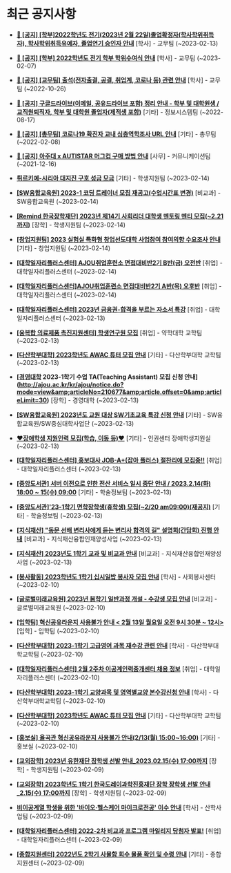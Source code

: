 # 최근 공지사항

* **[📌 [공지] [학부]2022학년도 전기(2023년 2월 22일)졸업확정자(학사학위취득자), 학사학위취득유예자, 졸업연기 승인자 안내](http://ajou.ac.kr/kr/ajou/notice.do?mode=view&amp;articleNo=210614&amp;article.offset=0&amp;articleLimit=30)**
 [학사] - 교무팀 (~2023-02-13)

* **[📌 [공지] [학부] 2022학년도 전기 학부 학위수여식 안내](http://ajou.ac.kr/kr/ajou/notice.do?mode=view&amp;articleNo=210409&amp;article.offset=0&amp;articleLimit=30)**
 [학사] - 교무팀 (~2023-02-07)

* **[📌 [공지] [교무팀] 출석(전자출결, 공결, 취업계, 코로나 등) 관련 안내](http://ajou.ac.kr/kr/ajou/notice.do?mode=view&amp;articleNo=205552&amp;article.offset=0&amp;articleLimit=30)**
 [학사] - 교무팀 (~2022-10-26)

* **[📌 [공지] 구글드라이브(이메일, 공유드라이브 포함) 정리 안내 - 학부 및 대학원생 / 교직원퇴직자, 학부 및 대학원 졸업자(제적생 포함)](http://ajou.ac.kr/kr/ajou/notice.do?mode=view&amp;articleNo=202858&amp;article.offset=0&amp;articleLimit=30)**
 [기타] - 정보시스템팀 (~2022-08-17)

* **[📌 [공지] [총무팀] 코로나19 확진자 교내 심층역학조사 URL 안내](http://ajou.ac.kr/kr/ajou/notice.do?mode=view&amp;articleNo=180493&amp;article.offset=0&amp;articleLimit=30)**
 [기타] - 총무팀 (~2022-02-08)

* **[📌 [공지] 아주대 x AUTISTAR 머그컵 구매 방법 안내](http://ajou.ac.kr/kr/ajou/notice.do?mode=view&amp;articleNo=147976&amp;article.offset=0&amp;articleLimit=30)**
 [사무] - 커뮤니케이션팀 (~2021-12-16)

* **[튀르키예-시리아 대지진 구호 성금 모금](http://ajou.ac.kr/kr/ajou/notice.do?mode=view&amp;articleNo=210737&amp;article.offset=0&amp;articleLimit=30)**
 [기타] - 학생지원팀 (~2023-02-14)

* **[[SW융합교육원] 2023-1 코딩 트레이너 모집 재공고(수업시간표 변경)](http://ajou.ac.kr/kr/ajou/notice.do?mode=view&amp;articleNo=210723&amp;article.offset=0&amp;articleLimit=30)**
 [비교과] - SW융합교육원 (~2023-02-14)

* **[[Remind 한국장학재단] 2023년 제14기 사회리더 대학생 멘토링 멘티 모집(~2.21까지)](http://ajou.ac.kr/kr/ajou/notice.do?mode=view&amp;articleNo=210719&amp;article.offset=0&amp;articleLimit=30)**
 [장학] - 학생지원팀 (~2023-02-14)

* **[[창업지원팀] 2023 실험실 특화형 창업선도대학 사업참여 참여의향 수요조사 안내](http://ajou.ac.kr/kr/ajou/notice.do?mode=view&amp;articleNo=210716&amp;article.offset=0&amp;articleLimit=30)**
 [기타] - 창업지원팀 (~2023-02-14)

* **[[대학일자리플러스센터] AJOU취업훈련소 면접대비반2기 B반(금) 오전반](http://ajou.ac.kr/kr/ajou/notice.do?mode=view&amp;articleNo=210710&amp;article.offset=0&amp;articleLimit=30)**
 [취업] - 대학일자리플러스센터 (~2023-02-14)

* **[[대학일자리플러스센터]AJOU취업훈련소 면접대비반2기 A반(목) 오후반](http://ajou.ac.kr/kr/ajou/notice.do?mode=view&amp;articleNo=210709&amp;article.offset=0&amp;articleLimit=30)**
 [취업] - 대학일자리플러스센터 (~2023-02-14)

* **[[대학일자리플러스센터] 2023년 금융권-합격을 부르는 자소서 특강](http://ajou.ac.kr/kr/ajou/notice.do?mode=view&amp;articleNo=210698&amp;article.offset=0&amp;articleLimit=30)**
 [취업] - 대학일자리플러스센터 (~2023-02-13)

* **[[융복합 의료제품 촉진지원센터] 학생연구원 모집](http://ajou.ac.kr/kr/ajou/notice.do?mode=view&amp;articleNo=210687&amp;article.offset=0&amp;articleLimit=30)**
 [취업] - 약학대학 교학팀 (~2023-02-13)

* **[[다산학부대학] 2023학년도 AWAC 튜터 모집 안내](http://ajou.ac.kr/kr/ajou/notice.do?mode=view&amp;articleNo=210683&amp;article.offset=0&amp;articleLimit=30)**
 [기타] - 다산학부대학 교학팀 (~2023-02-13)

* **[[경영대학](모집중) 2023-1학기 수업 TA(Teaching Assistant) 모집 신청 안내](http://ajou.ac.kr/kr/ajou/notice.do?mode=view&amp;articleNo=210677&amp;article.offset=0&amp;articleLimit=30)**
 [장학] - 경영대학 (~2023-02-13)

* **[[SW융합교육원] 2023년도 교원 대상 SW기초교육 특강 신청 안내](http://ajou.ac.kr/kr/ajou/notice.do?mode=view&amp;articleNo=210674&amp;article.offset=0&amp;articleLimit=30)**
 [기타] - SW융합교육원/SW중심대학사업단 (~2023-02-13)

* **[♥장애학생 지원인력 모집(학습, 이동 등)♥](http://ajou.ac.kr/kr/ajou/notice.do?mode=view&amp;articleNo=210671&amp;article.offset=0&amp;articleLimit=30)**
 [기타] - 인권센터 장애학생지원실 (~2023-02-13)

* **[[대학일자리플러스센터] 홍보대사 JOB-A+(잡아 플러스) 절찬리에 모집중!!](http://ajou.ac.kr/kr/ajou/notice.do?mode=view&amp;articleNo=210670&amp;article.offset=0&amp;articleLimit=30)**
 [취업] - 대학일자리플러스센터 (~2023-02-13)

* **[[중앙도서관] 서버 이전으로 인한 전산 서비스 일시 중단 안내 / 2023.2.14(화) 18:00 ~ 15(수) 09:00](http://ajou.ac.kr/kr/ajou/notice.do?mode=view&amp;articleNo=210627&amp;article.offset=0&amp;articleLimit=30)**
 [기타] - 학술정보팀 (~2023-02-13)

* **[[중앙도서관]&#x27;23-1학기 면학장학생(휴학생) 모집(~2/20 am09:00)(재공지)](http://ajou.ac.kr/kr/ajou/notice.do?mode=view&amp;articleNo=210617&amp;article.offset=0&amp;articleLimit=30)**
 [기타] - 학술정보팀 (~2023-02-13)

* **[[지식재산] &quot;동문 선배 변리사에게 듣는 변리사 합격의 길&quot; 설명회(간담회) 진행 안내](http://ajou.ac.kr/kr/ajou/notice.do?mode=view&amp;articleNo=210604&amp;article.offset=0&amp;articleLimit=30)**
 [비교과] - 지식재산융합인재양성사업 (~2023-02-13)

* **[[지식재산] 2023년도 1학기 교과 및 비교과 안내](http://ajou.ac.kr/kr/ajou/notice.do?mode=view&amp;articleNo=210603&amp;article.offset=0&amp;articleLimit=30)**
 [비교과] - 지식재산융합인재양성사업 (~2023-02-13)

* **[[봉사활동] 2023학년도 1학기 십시일밥 봉사자 모집 안내](http://ajou.ac.kr/kr/ajou/notice.do?mode=view&amp;articleNo=210592&amp;article.offset=0&amp;articleLimit=30)**
 [학사] - 사회봉사센터 (~2023-02-10)

* **[[글로벌미래교육원] 2023년 봄학기 일반과정 개설 - 수강생 모집 안내](http://ajou.ac.kr/kr/ajou/notice.do?mode=view&amp;articleNo=210590&amp;article.offset=0&amp;articleLimit=30)**
 [비교과] - 글로벌미래교육원 (~2023-02-10)

* **[[입학팀] 혁신공유라운지 사용불가 안내 &lt; 2월 13일 월요일 오전 9시 30분 ~ 12시&gt;](http://ajou.ac.kr/kr/ajou/notice.do?mode=view&amp;articleNo=210589&amp;article.offset=0&amp;articleLimit=30)**
 [입학] - 입학팀 (~2023-02-10)

* **[[다산학부대학] 2023-1학기 고급영어 과목 재수강 관련 안내](http://ajou.ac.kr/kr/ajou/notice.do?mode=view&amp;articleNo=210586&amp;article.offset=0&amp;articleLimit=30)**
 [학사] - 다산학부대학교학팀 (~2023-02-10)

* **[[대학일자리플러스센터] 2월 2주차 이공계인력중개센터 채용 정보](http://ajou.ac.kr/kr/ajou/notice.do?mode=view&amp;articleNo=210583&amp;article.offset=0&amp;articleLimit=30)**
 [취업] - 대학일자리플러스센터 (~2023-02-10)

* **[[다산학부대학] 2023-1학기 교양과목 및 영역별교양 본수강신청 안내](http://ajou.ac.kr/kr/ajou/notice.do?mode=view&amp;articleNo=210575&amp;article.offset=0&amp;articleLimit=30)**
 [학사] - 다산학부대학교학팀 (~2023-02-10)

* **[[다산학부대학] 2023학년도 AWAC 튜터 모집 안내](http://ajou.ac.kr/kr/ajou/notice.do?mode=view&amp;articleNo=210562&amp;article.offset=0&amp;articleLimit=30)**
 [기타] - 다산학부대학 교학팀 (~2023-02-10)

* **[[홍보실] 율곡관 혁신공유라운지 사용불가 안내(2/13(월) 15:00~16:00)](http://ajou.ac.kr/kr/ajou/notice.do?mode=view&amp;articleNo=210561&amp;article.offset=0&amp;articleLimit=30)**
 [기타] - 홍보실 (~2023-02-10)

* **[[교외장학] 2023년 유한재단 장학생 선발 안내_2023.02.15(수) 17:00까지](http://ajou.ac.kr/kr/ajou/notice.do?mode=view&amp;articleNo=210559&amp;article.offset=0&amp;articleLimit=30)**
 [장학] - 학생지원팀 (~2023-02-09)

* **[[교외장학] 2023학년도 1학기 한국도레이과학진흥재단 장학 장학생 선발 안내_2.15(수) 17:00까지](http://ajou.ac.kr/kr/ajou/notice.do?mode=view&amp;articleNo=210558&amp;article.offset=0&amp;articleLimit=30)**
 [장학] - 학생지원팀 (~2023-02-09)

* **[비이공계열 학생을 위한 &#x27;바이오·헬스케어 마이크로전공&#x27; 이수 안내](http://ajou.ac.kr/kr/ajou/notice.do?mode=view&amp;articleNo=210554&amp;article.offset=0&amp;articleLimit=30)**
 [학사] - 산학사업팀 (~2023-02-09)

* **[[대학일자리플러스센터] 2022-2차 비교과 프로그램 마일리지 당첨자 발표!](http://ajou.ac.kr/kr/ajou/notice.do?mode=view&amp;articleNo=210549&amp;article.offset=0&amp;articleLimit=30)**
 [취업] - 대학일자리플러스센터 (~2023-02-09)

* **[[종합지원센터] 2022년도 2학기 사물함 회수 물품 확인 및 수령 안내](http://ajou.ac.kr/kr/ajou/notice.do?mode=view&amp;articleNo=210546&amp;article.offset=0&amp;articleLimit=30)**
 [기타] - 종합지원센터 (~2023-02-09)
